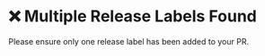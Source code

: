 # :x: Multiple Release Labels Found

Please ensure only one release label has been added to your PR.